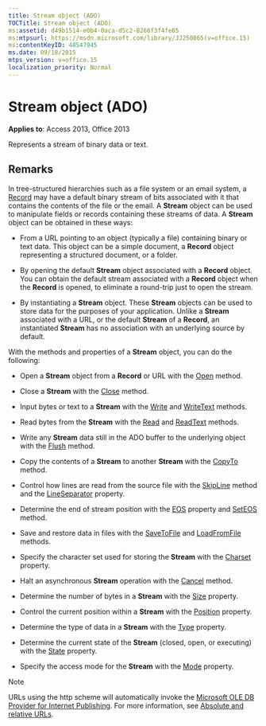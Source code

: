 ```yaml
---
title: Stream object (ADO)
TOCTitle: Stream object (ADO)
ms:assetid: d49b1514-e0b4-0aca-d5c2-8266f3f4fe65
ms:mtpsurl: https://msdn.microsoft.com/library/JJ250065(v=office.15)
ms:contentKeyID: 48547945
ms.date: 09/18/2015
mtps_version: v=office.15
localization_priority: Normal
---
```


# Stream object (ADO)


**Applies to**: Access 2013, Office 2013

Represents a stream of binary data or text.

## Remarks

In tree-structured hierarchies such as a file system or an email system, a [Record](record-object-ado.md) may have a default binary stream of bits associated with it that contains the contents of the file or the email. A **Stream** object can be used to manipulate fields or records containing these streams of data. A **Stream** object can be obtained in these ways:

  - From a URL pointing to an object (typically a file) containing binary or text data. This object can be a simple document, a **Record** object representing a structured document, or a folder.

  - By opening the default **Stream** object associated with a **Record** object. You can obtain the default stream associated with a **Record** object when the **Record** is opened, to eliminate a round-trip just to open the stream.

  - By instantiating a **Stream** object. These **Stream** objects can be used to store data for the purposes of your application. Unlike a **Stream** associated with a URL, or the default **Stream** of a **Record**, an instantiated **Stream** has no association with an underlying source by default.

With the methods and properties of a **Stream** object, you can do the following:

  - Open a **Stream** object from a **Record** or URL with the [Open](open-method-ado-stream.md) method.

  - Close a **Stream** with the [Close](close-method-ado.md) method.

  - Input bytes or text to a **Stream** with the [Write](write-method-ado.md) and [WriteText](writetext-method-ado.md) methods.

  - Read bytes from the **Stream** with the [Read](read-method-ado.md) and [ReadText](readtext-method-ado.md) methods.

  - Write any **Stream** data still in the ADO buffer to the underlying object with the [Flush](flush-method-ado.md) method.

  - Copy the contents of a **Stream** to another **Stream** with the [CopyTo](copyto-method-ado.md) method.

  - Control how lines are read from the source file with the [SkipLine](skipline-method-ado.md) method and the [LineSeparator](lineseparator-property-ado.md) property.

  - Determine the end of stream position with the [EOS](eos-property-ado.md) property and [SetEOS](seteos-method-ado.md) method.

  - Save and restore data in files with the [SaveToFile](savetofile-method-ado.md) and [LoadFromFile](loadfromfile-method-ado.md) methods.

  - Specify the character set used for storing the **Stream** with the [Charset](charset-property-ado.md) property.

  - Halt an asynchronous **Stream** operation with the [Cancel](cancel-method-ado.md) method.

  - Determine the number of bytes in a **Stream** with the [Size](https://docs.microsoft.com/office/vba/access/concepts/miscellaneous/size-property-ado-stream) property.

  - Control the current position within a **Stream** with the [Position](position-property-ado.md) property.

  - Determine the type of data in a **Stream** with the [Type](type-property-ado-stream.md) property.

  - Determine the current state of the **Stream** (closed, open, or executing) with the [State](state-property-ado.md) property.

  - Specify the access mode for the **Stream** with the [Mode](mode-property-ado.md) property.

> [!NOTE]
> URLs using the http scheme will automatically invoke the [Microsoft OLE DB Provider for Internet Publishing](microsoft-ole-db-provider-for-internet-publishing.md). For more information, see [Absolute and relative URLs](absolute-and-relative-urls.md).


